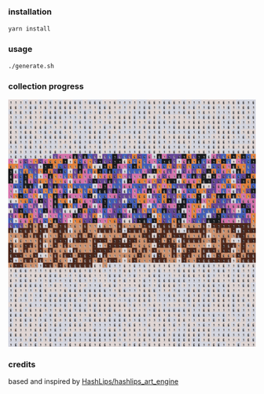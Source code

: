 ### installation

```sh
yarn install
```

### usage

```sh
./generate.sh
```


### collection progress
![](https://github.com/0x572f00/yeti-art-engine/blob/main/preview.png)



### credits

based and inspired by [HashLips/hashlips_art_engine](https://github.com/HashLips/hashlips_art_engine)
